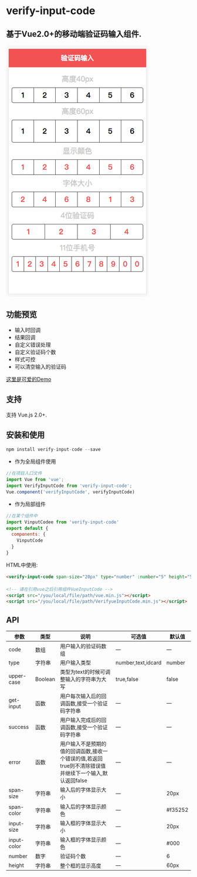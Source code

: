 # verify-input-code

## 基于Vue2.0+的移动端验证码输入组件.

<img src="./example/code.png">

## 功能预览

+ 输入时回调
+ 结果回调
+ 自定义错误处理
+ 自定义验证码个数
+ 样式可控
+ 可以清空输入的验证码

[这里是可爱的Demo](https://quietboys.github.io/vue-input-code/)

## 支持

支持 Vue.js 2.0+.

## 安装和使用

```javascript
npm install verify-input-code --save
```

- 作为全局组件使用

```javascript
//在项目入口文件
import Vue from 'vue';
import VerifyInputCode from 'verify-input-code';
Vue.component('verifyInputCode', verifyInputCode)
```

- 作为局部组件

```javascript
//在某个组件中
import VinputCodee from 'verify-input-code'
export default {
  components: {
    VinputCode
  }
}
```

HTML中使用:

```html
<verify-input-code span-size="20px" type="number" :number="5" height="50px" span-color="#f35252" input-color="#3498db" input-size="24px" :code="code" :getinput="getInput" :success="success"></verify-input-code>

<!-- 请在引用vue之后引用组件VueInputCode -->
<script src="/you/local/file/path/vue.min.js"></script>
<script src="/you/local/file/path/VerifyueInputCode.min.js"></script> 
```

## API

| 参数    | 类型    | 说明   |  可选值 | 默认值 |
| ------------- |-------| -----| ----| -------|
| code | 数组 | 用户输入的验证码数组 | — | — |
| type | 字符串 | 用户输入类型 | number,text,idcard | number |
| upper-case | Boolean | 类型为text的时候可调整输入的字符串为大写 | true,false | false |
| get-input | 函数 | 用户每次输入后的回调函数,接受一个验证码字符串 | — | — |
| success | 函数 | 用户输入完成后的回调函数,接受一个验证码字符串 | — | — |
| error | 函数 | 用户输入不是预期的值的回调函数,接收一个错误的值,若返回true则不清除错误值并继续下一个输入,默认返回false | — | — |
| span-size | 字符串 | 输入后的字体显示大小 | — | 20px |
| span-color | 字符串 | 输入后的字体显示颜色 | — | #f35252 |
| input-size | 字符串 | 输入框的字体显示大小 | — | 20px |
| input-color | 字符串 | 输入框的字体显示颜色 | — | #000 |
| number | 数字 | 验证码个数 | — | 6 |
| height | 字符串 | 整个框的显示高度 | — | 60px |
